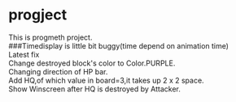 # progject
This is progmeth project.<br />###Timedisplay is little bit buggy(time depend on animation time)<br />
Latest fix<br />
Change destroyed block's color to Color.PURPLE.<br />
Changing direction of HP bar.<br />
Add HQ,of which value in board=3,it takes up 2 x 2 space.<br />
Show Winscreen after HQ is destroyed by Attacker.<br />
